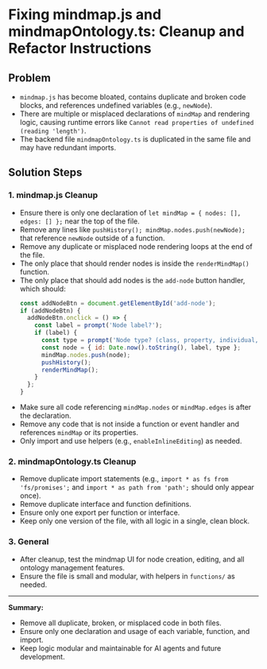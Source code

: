 # Fixing mindmap.js and mindmapOntology.ts: Cleanup and Refactor Instructions

## Problem
- `mindmap.js` has become bloated, contains duplicate and broken code blocks, and references undefined variables (e.g., `newNode`).
- There are multiple or misplaced declarations of `mindMap` and rendering logic, causing runtime errors like `Cannot read properties of undefined (reading 'length')`.
- The backend file `mindmapOntology.ts` is duplicated in the same file and may have redundant imports.

## Solution Steps

### 1. mindmap.js Cleanup
- Ensure there is only one declaration of `let mindMap = { nodes: [], edges: [] };` near the top of the file.
- Remove any lines like `pushHistory(); mindMap.nodes.push(newNode);` that reference `newNode` outside of a function.
- Remove any duplicate or misplaced node rendering loops at the end of the file.
- The only place that should render nodes is inside the `renderMindMap()` function.
- The only place that should add nodes is the `add-node` button handler, which should:
  ```js
  const addNodeBtn = document.getElementById('add-node');
  if (addNodeBtn) {
    addNodeBtn.onclick = () => {
      const label = prompt('Node label?');
      if (label) {
        const type = prompt('Node type? (class, property, individual, relation, note)', 'class') || 'class';
        const node = { id: Date.now().toString(), label, type };
        mindMap.nodes.push(node);
        pushHistory();
        renderMindMap();
      }
    };
  }
  ```
- Make sure all code referencing `mindMap.nodes` or `mindMap.edges` is after the declaration.
- Remove any code that is not inside a function or event handler and references `mindMap` or its properties.
- Only import and use helpers (e.g., `enableInlineEditing`) as needed.

### 2. mindmapOntology.ts Cleanup
- Remove duplicate import statements (e.g., `import * as fs from 'fs/promises';` and `import * as path from 'path';` should only appear once).
- Remove duplicate interface and function definitions.
- Ensure only one export per function or interface.
- Keep only one version of the file, with all logic in a single, clean block.

### 3. General
- After cleanup, test the mindmap UI for node creation, editing, and all ontology management features.
- Ensure the file is small and modular, with helpers in `functions/` as needed.

---

**Summary:**
- Remove all duplicate, broken, or misplaced code in both files.
- Ensure only one declaration and usage of each variable, function, and import.
- Keep logic modular and maintainable for AI agents and future development.
